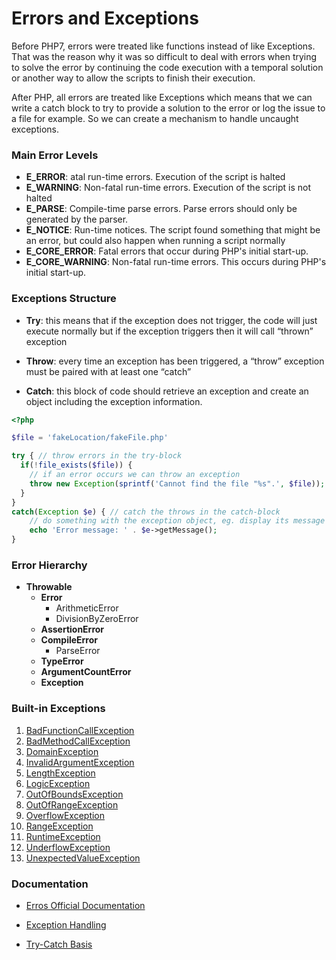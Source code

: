 # Errors and Exceptions

Before PHP7, errors were treated like functions instead of like Exceptions. That was the reason why it was so difficult to deal with errors when trying to solve the error by continuing the code execution with a temporal solution or another way to allow the scripts to finish their execution.

After PHP, all errors are treated like Exceptions which means that we can write a catch block to try to provide a solution to the error or log the issue to a file for example. So we can create a mechanism to handle uncaught exceptions.

### Main Error Levels

* **E_ERROR**: atal run-time errors. Execution of the script is halted
* **E_WARNING**: Non-fatal run-time errors. Execution of the script is not halted
* **E_PARSE**: Compile-time parse errors. Parse errors should only be generated by the parser.
* **E_NOTICE**: Run-time notices. The script found something that might be an error, but could also happen when running a script normally
* **E_CORE_ERROR**: Fatal errors that occur during PHP's initial start-up.
* **E_CORE_WARNING**: Non-fatal run-time errors. This occurs during PHP's initial start-up.

### Exceptions Structure

* **Try**:  this means that if the exception does not trigger, the code will just execute normally but if the exception triggers then it will call “thrown” exception

* **Throw**: every time an exception has been triggered, a “throw” exception must be paired with at least one “catch”

* **Catch**:  this block of code should retrieve an exception and create an object including the exception information.

```php
<?php

$file = 'fakeLocation/fakeFile.php'

try { // throw errors in the try-block
  if(!file_exists($file)) {
    // if an error occurs we can throw an exception
    throw new Exception(sprintf('Cannot find the file "%s".', $file));
  }
}
catch(Exception $e) { // catch the throws in the catch-block
    // do something with the exception object, eg. display its message
    echo 'Error message: ' . $e->getMessage();
}
```

### Error Hierarchy

* **Throwable**
  * **Error**
    * ArithmeticError
    * DivisionByZeroError
  * **AssertionError**
  * **CompileError**
    * ParseError
  * **TypeError**
  * **ArgumentCountError**
  * **Exception**

### Built-in Exceptions

1. [BadFunctionCallException](https://www.php.net/manual/en/class.badfunctioncallexception.php)
2. [BadMethodCallException](https://www.php.net/manual/en/class.badmethodcallexception.php)
3. [DomainException](https://www.php.net/manual/en/class.domainexception.php)
4. [InvalidArgumentException](https://www.php.net/manual/en/class.invalidargumentexception.php)
5. [LengthException](https://www.php.net/manual/en/class.lengthexception.php)
6. [LogicException](https://www.php.net/manual/en/class.logicexception.php)
7. [OutOfBoundsException](https://www.php.net/manual/en/class.outofboundsexception.php)
8. [OutOfRangeException](https://www.php.net/manual/en/class.outofrangeexception.php)
9. [OverflowException](https://www.php.net/manual/en/class.overflowexception.php)
10. [RangeException](https://www.php.net/manual/en/class.rangeexception.php)
11. [RuntimeException](https://www.php.net/manual/en/class.runtimeexception.php)
12. [UnderflowException](https://www.php.net/manual/en/class.underflowexception.php)
13. [UnexpectedValueException](https://www.php.net/manual/en/class.unexpectedvalueexception.php)

### Documentation

* [Erros Official Documentation](https://www.php.net/manual/en/language.errors.php7.php)
  
* [Exception Handling](https://www.tutorialspoint.com/php/php_error_handling.htm)

* [Try-Catch Basis](https://stackify.com/php-try-catch-php-exception-tutorial/)